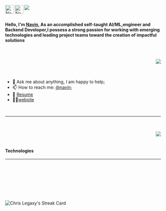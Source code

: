 <div>

<div>
  <a href="https://seabnavin19.github.io/">
    <img align="left" alt="Navin's" width="28px" src="https://chrisvan.netlify.app/_nuxt/img/logo.83ff3bb.png" />
  </a>
  <a href="https://www.linkedin.com/in/navin-seab-95750b1b5/">
    <img align="left" alt="Navin's LinkedIn" width="28px" src="https://raw.githubusercontent.com/peterthehan/peterthehan/master/assets/linkedin.svg" />
  </a>
  <a href="https://github.com/antonkomarev/github-profile-views-counter">
      <img align="left" src="https://komarev.com/ghpvc/?username=seabnavin19&style=for-the-badge">
  </a>
</div>

<!-- <img align="right" src="https://i.pinimg.com/originals/91/d3/05/91d305ed89c3261b75d05514c81c9885.png" width="175" /> -->
  
<br />
<br />

#### Hello, I'm [Navin](https://chrisvan.netlify.app), As an accomplished self-taught AI/ML,engineer and Backend Developer,I possess a strong passion for working with emerging technologies and leading project teams toward the creation of impactful solutions

</div>

<br />
<br />

<div>

<!-- My GitHub's Stats -->

<img align="right" src="https://github-readme-stats.vercel.app/api?username=seabnavin19&show_icons=true&theme=radical&count_private=true" />


<br />
<br />
<br />

- 💬 Ask me about anything, I am happy to help;
- 📫 How to reach me: [@navin](mailto://seab.navin19@kit.edu.kh);
- 📝 [Resume](https://seabnavin19.github.io/resume.pdf)
- 👨‍💻[website](https://seabnavin19.github.io)

</div>

<br />

<hr />

<br />
<br />

<!-- Most Used Technology -->
<img align="right" src="https://github-readme-stats.vercel.app/api/top-langs/?username=chrislegaxy&layout=compact&theme=radical" />

<br />
<br />

#### Technologies

<!-- <code><img height="20" src="https://raw.githubusercontent.com/remojansen/logo.ts/master/tensorflow.svg"></code>
<code><img height="20" src="https://raw.githubusercontent.com/nestjs/nestjs.com/master/img/logo-small.svg"></code>
<code><img height="20" src="https://raw.githubusercontent.com/github/explore/80688e429a7d4ef2fca1e82350fe8e3517d3494d/topics/vue/vue.png"></code>
<code><img height="20" src="https://d33wubrfki0l68.cloudfront.net/20979b327688c53075609a26ac66a25e4f59e8bb/96b62/logos/nuxt-emoji-white.png"></code>
<code><img height="20" src="https://raw.githubusercontent.com/github/explore/80688e429a7d4ef2fca1e82350fe8e3517d3494d/topics/react/react.png"></code>
<code><img height="20" src="https://raw.githubusercontent.com/github/explore/5c058a388828bb5fde0bcafd4bc867b5bb3f26f3/topics/graphql/graphql.png"></code>
<code><img height="20" src="https://raw.githubusercontent.com/github/explore/80688e429a7d4ef2fca1e82350fe8e3517d3494d/topics/nodejs/nodejs.png"></code>
<code><img height="20" src="https://raw.githubusercontent.com/github/explore/80688e429a7d4ef2fca1e82350fe8e3517d3494d/topics/python/python.png"></code> -->


<hr>

<br />
<!--
**ChrisLegaxy/ChrisLegaxy** is a ✨ _special_ ✨ repository because its `README.md` (this file) appears on your GitHub profile.
![ChrisLegaxy's Top Lang](https://github-readme-stats.vercel.app/api/top-langs/?username=chrislegaxy&layout=compact&theme=radical)
Here are some ideas to get you started:

- 🔭 I’m currently working on ...
- 🌱 I’m currently learning ...
- 👯 I’m looking to collaborate on ...
- 🤔 I’m looking for help with ...
- 💬 Ask me about ...
- 📫 How to reach me: ...
- 😄 Pronouns: ...
- ⚡ Fun fact: ...

<a href="https://open.spotify.com/user/e90fe4zsndbm6xoe2t7t8kogf?si=WaLKpwvWTle0btle2qPb6g">
  <img align="left" alt="Abhishek's Spotify" width="28px" src="https://raw.githubusercontent.com/peterthehan/peterthehan/master/assets/spotify.svg" />
</a>

<a href="https://twitter.com/abhisheknaiidu">
  <img align="left" alt="Chris Van" width="28px" src="https://raw.githubusercontent.com/peterthehan/peterthehan/master/assets/twitter.svg" />
</a>
-->

<!-- Dev Card -->
<!-- <a href="https://app.daily.dev/navingithub">
 <img align="right" src="https://api.daily.dev/devcards/1dbcf6774a3f40f9bf01820030a93501.png?r=hgy" width="250" alt="navin's Dev Card"/>
</a> -->

<br />
<br />
<br />
<br />
<br />
<br />

<!-- Streak Card -->
<a href="https://app.daily.dev/chrislegaxy">
  <img align="left" src="http://github-readme-streak-stats.herokuapp.com?user=seabnavin19&theme=radical&hide_border=false&date_format=j%20M%5B%20Y%5D" alt="Chris Legaxy's Streak Card"/>
</a>
